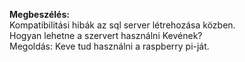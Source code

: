**Megbeszélés:**\
Kompatibilitási hibák az sql server létrehozása közben.\
Hogyan lehetne a szervert használni Kevének?\
Megoldás: Keve tud használni a raspberry pi-ját.
